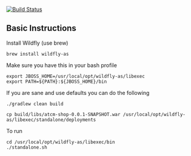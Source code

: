 [![Build Status](https://travis-ci.org/KainosSoftwareLtd/atcm-story.svg?branch=master)](https://travis-ci.org/KainosSoftwareLtd/atcm-story)

## Basic Instructions

Install Wildfly (use brew)

```
brew install wildfly-as
```

Make sure you have this in your bash profile
```
export JBOSS_HOME=/usr/local/opt/wildfly-as/libexec
export PATH=${PATH}:${JBOSS_HOME}/bin
```

If you are sane and use defaults you can do the following

```
./gradlew clean build

cp build/libs/atcm-shop-0.0.1-SNAPSHOT.war /usr/local/opt/wildfly-as/libexec/standalone/deployments
```

To run

```
cd /usr/local/opt/wildfly-as/libexec/bin
./standalone.sh
```
